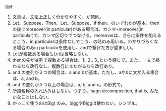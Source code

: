 ```
指針
```
1. 文章は、文法上正しく分かりやすく、が原則。
2. Let、Suppose、Then。Let、Suppose、If then。のいずれかが基本。then の後にmoreover(in particular)がある場合は、カンマ+moreover(in particular)で、カンマ区切りでつなげる。moreoverは、さらに条件を加えるとこう、in particularは条件なしでこう、の時のみ用いる。わかりづらくなる場合のみin particularを使用し、andで繋げた方が望ましい。
3. Letが複数ある場合もLetは省略しない。
4. thenの先が並列で複数ある場合は、1., 2., 3.,という感じで。また、一文で終わるなら改行なし、複数行にまたがるなら改行あり。
5. and の並列が２つの場合は、a and bが基本。ただし、aやbに文が入る場合は、a, and b。
6. and の並列が３つ以上の場合は、a, b, and c。の形式で。
7. 所謂名称の入れ込みはしない。つまり、hagn decomposition, that is, みたいなことはしない。
8. かっこで使うのはBig( のみ。biggやBiggは使わない。シンプル。
